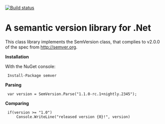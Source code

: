 [![Build status](https://ci.appveyor.com/api/projects/status/kek3h7gflo3qqidb/branch/master?svg=true)](https://ci.appveyor.com/project/maxhauser/semver/branch/master)

A semantic version library for .Net
===================================

This class library implements the SemVersion class, that
complies to v2.0.0 of the spec from http://semver.org.

**Installation**

With the NuGet console:

     Install-Package semver

**Parsing**

     var version = SemVersion.Parse("1.1.0-rc.1+nightly.2345");

**Comparing**

     if(version >= "1.0")
         Console.WriteLine("released version {0}!", version)
